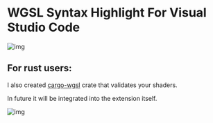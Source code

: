 # WGSL Syntax Highlight For Visual Studio Code

![img](https://i.imgur.com/bWfZSj9.png)



## For rust users:
I also created [cargo-wgsl](https://github.com/PolyMeilex/cargo-wgsl) crate that validates your shaders.

In future it will be integrated into the extension itself.

![img](https://i.imgur.com/mWmNZYS.png)
